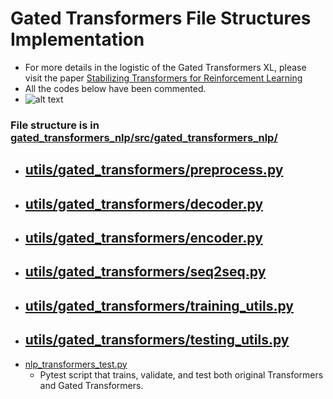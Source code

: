 # Gated Transformers File Structures Implementation
- For more details in the logistic of the Gated Transformers XL, please visit the paper [Stabilizing Transformers for Reinforcement Learning](https://arxiv.org/abs/1910.06764)
- All the codes below have been commented.
- ![alt text](https://github.com/mnguyen0226/gated_transformers_nlp/blob/main/imgs/gated_transformers.png)
### File structure is in [gated_transformers_nlp/src/gated_transformers_nlp/](https://github.com/mnguyen0226/gated_transformers_nlp/tree/main/src/gated_transformers_nlp)
- [utils/gated_transformers/preprocess.py](https://github.com/mnguyen0226/gated_transformers_nlp/blob/main/src/gated_transformers_nlp/utils/gated_transformers/preprocess.py)
    - 
- [utils/gated_transformers/decoder.py](https://github.com/mnguyen0226/gated_transformers_nlp/blob/main/src/gated_transformers_nlp/utils/gated_transformers/decoder.py)
    - 
- [utils/gated_transformers/encoder.py](https://github.com/mnguyen0226/gated_transformers_nlp/blob/main/src/gated_transformers_nlp/utils/gated_transformers/encoder.py)
    - 
- [utils/gated_transformers/seq2seq.py](https://github.com/mnguyen0226/gated_transformers_nlp/blob/main/src/gated_transformers_nlp/utils/gated_transformers/seq2seq.py)
    - 
- [utils/gated_transformers/training_utils.py](https://github.com/mnguyen0226/gated_transformers_nlp/blob/main/src/gated_transformers_nlp/utils/gated_transformers/training_utils.py)
    -
- [utils/gated_transformers/testing_utils.py](https://github.com/mnguyen0226/gated_transformers_nlp/blob/main/src/gated_transformers_nlp/utils/gated_transformers/testing_utils.py)
    - 
- [nlp_transformers_test.py](https://github.com/mnguyen0226/gated_transformers_nlp/blob/main/src/gated_transformers_nlp/nlp_transformers_test.py)
    - Pytest script that trains, validate, and test both original Transformers and Gated Transformers.
